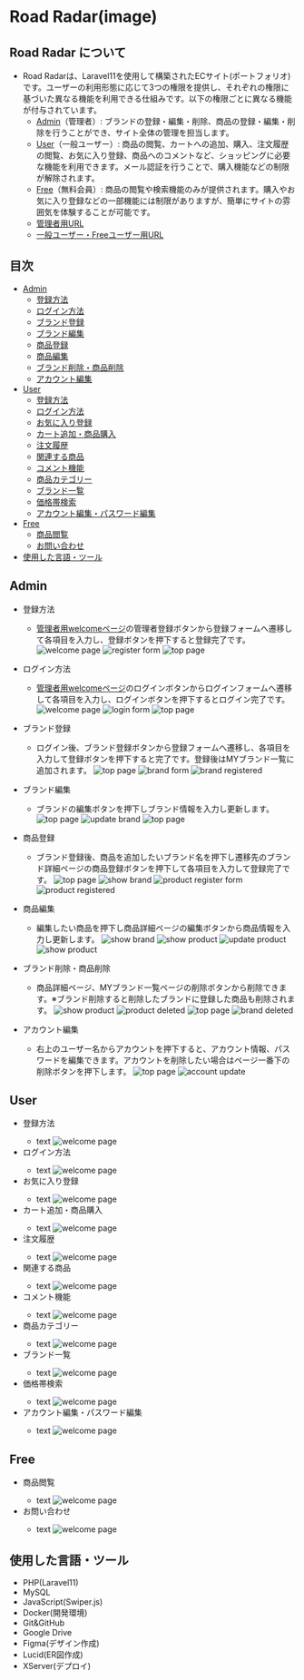 # Road Radar(image)

## Road Radar について
- Road Radarは、Laravel11を使用して構築されたECサイト(ポートフォリオ)です。ユーザーの利用形態に応じて3つの権限を提供し、それぞれの権限に基づいた異なる機能を利用できる仕組みです。以下の権限ごとに異なる機能が付与されています。
  - [Admin](#admin)（管理者）: ブランドの登録・編集・削除、商品の登録・編集・削除を行うことができ、サイト全体の管理を担当します。
  - [User](#user)（一般ユーザー）: 商品の閲覧、カートへの追加、購入、注文履歴の閲覧、お気に入り登録、商品へのコメントなど、ショッピングに必要な機能を利用できます。メール認証を行うことで、購入機能などの制限が解除されます。
  - [Free](#free)（無料会員）: 商品の閲覧や検索機能のみが提供されます。購入やお気に入り登録などの一部機能には制限がありますが、簡単にサイトの雰囲気を体験することが可能です。
  - <a href="https://sy4964593027.xsrv.jp/admin" target="_blank">管理者用URL</a>
  - <a href="https://sy4964593027.xsrv.jp/" target="_blank">一般ユーザー・Freeユーザー用URL</a>

## 目次

- [Admin](#admin)
  - [登録方法](#admin登録方法)
  - [ログイン方法](#adminログイン方法)
  - [ブランド登録](#ブランド登録)
  - [ブランド編集](#ブランド編集)
  - [商品登録](#商品登録)
  - [商品編集](#商品編集)
  - [ブランド削除・商品削除](#ブランド削除・商品削除)
  - [アカウント編集](#adminアカウント編集)
- [User](#user)
  - [登録方法](#user登録方法)
  - [ログイン方法](#userログイン方法)
  - [お気に入り登録](#お気に入り登録)
  - [カート追加・商品購入](#カート追加・商品購入)
  - [注文履歴](#注文履歴)
  - [関連する商品](#関連する商品)
  - [コメント機能](#コメント機能)
  - [商品カテゴリー](#商品カテゴリー)
  - [ブランド一覧](#ブランド一覧)
  - [価格帯検索](#価格帯検索)
  - [アカウント編集・パスワード編集](#userアカウント編集・パスワード編集)
- [Free](#free)
  - [商品閲覧](#商品閲覧)
  - [お問い合わせ](#お問い合わせ)
- [使用した言語・ツール](#使用した言語・ツール)

## Admin
- 登録方法<p id="admin登録方法"></p>
  - <a href="https://sy4964593027.xsrv.jp/admin" target="_blank">管理者用welcomeページ</a>の管理者登録ボタンから登録フォームへ遷移して各項目を入力し、登録ボタンを押下すると登録完了です。
    ![welcome page](https://drive.google.com/uc?export=view&id=1wq02QOgELhjeazzKQM_nZffQ2eitCnzX)
    ![register form](https://drive.google.com/uc?export=view&id=1Ax_Fm1dh-yTg8nyayPD655bJPeM2M_-y)
    ![top page](https://drive.google.com/uc?export=view&id=1dwxkaXb4m0SlLH01pdeaIYkrRe2-1BRs)

- ログイン方法<p id="adminログイン方法"></p>
  - <a href="https://sy4964593027.xsrv.jp/admin" target="_blank">管理者用welcomeページ</a>のログインボタンからログインフォームへ遷移して各項目を入力し、ログインボタンを押下するとログイン完了です。
    ![welcome page](https://drive.google.com/uc?export=view&id=1Gkjb8T5Gk4YI_NC-V8JOQWabsENtUU9y)
    ![login form](https://drive.google.com/uc?export=view&id=1qKvC-iMEF6P8SsGo9YVwbh-4fm2EZUeE)
    ![top page](https://drive.google.com/uc?export=view&id=1n9dTPjwFwY7ZJWYA1yu6iCnX7nHCeYDN)
    
- ブランド登録<p id="ブランド登録"></p>
  - ログイン後、ブランド登録ボタンから登録フォームへ遷移し、各項目を入力して登録ボタンを押下すると完了です。登録後はMYブランド一覧に追加されます。
    ![top page](https://drive.google.com/uc?export=view&id=1yjNqLsWYUrTRjmvsjFHr1TiLw441zM9T)
    ![brand form](https://drive.google.com/uc?export=view&id=1GOOVPrw5U2QnzsL2zkYxN9TFPdwaM8qI)
    ![brand registered](https://drive.google.com/uc?export=view&id=1D78OqZrIb4DIu3miZJkjU0dblD7LzFA1)

- ブランド編集<p id="ブランド編集"></p>
  - ブランドの編集ボタンを押下しブランド情報を入力し更新します。
    ![top page](https://drive.google.com/uc?export=view&id=1jEGBIf51X8ebBEZyxq9oxGRaocHQezVc)
    ![update brand](https://drive.google.com/uc?export=view&id=1Q3EvEpbpGqMft3dTEGCoWzlNX3rvhQDP)
    ![top page](https://drive.google.com/uc?export=view&id=1le26kZfANfCADLjdOQF6uVvJqSz7gjaG)

- 商品登録<p id="商品登録"></p>
  - ブランド登録後、商品を追加したいブランド名を押下し遷移先のブランド詳細ページの商品登録ボタンを押下して各項目を入力して登録完了です。
    ![top page](https://drive.google.com/uc?export=view&id=1DLFMqSxL01ko7Rj420vLqP7At32V5kE2)
    ![show brand](https://drive.google.com/uc?export=view&id=1LiqnCCSVPFd77ndIOBjZ9nD8cFrhwxg2)
    ![product register form](https://drive.google.com/uc?export=view&id=13frmgeqGmy8FJdv0pt7RfMJmLI07vcnm)
    ![product registered](https://drive.google.com/uc?export=view&id=1uvKpirLyG2x-35bY32a7MG8T1TDcdQP7)
    
- 商品編集<p id="商品編集"></p>
  - 編集したい商品を押下し商品詳細ページの編集ボタンから商品情報を入力し更新します。
    ![show brand](https://drive.google.com/uc?export=view&id=1m9B0JgDntVJhEcJsDk2jIG_99vn_L1Hr)
    ![show product](https://drive.google.com/uc?export=view&id=1oDZeM4F4s6QexMQNWj_wTUedDKj-vwpx)
    ![update product](https://drive.google.com/uc?export=view&id=16Vdq4g0EeJgJAfoWoMvnhLA69qfN0Vbc)
    ![show product](https://drive.google.com/uc?export=view&id=1zGpnFT7V5Ypo2VVRgz3rgo0KDoamtKI7)

- ブランド削除・商品削除<p id="ブランド削除・商品削除"></p>
  - 商品詳細ページ、MYブランド一覧ページの削除ボタンから削除できます。※ブランド削除すると削除したブランドに登録した商品も削除されます。
    ![show product](https://drive.google.com/uc?export=view&id=1JiOPgcqcWxb6XZ2Mz4UCTJYH-JRGIYU8)
    ![product deleted](https://drive.google.com/uc?export=view&id=1LMkG0hZUXlEgr0XlvaxrLM4Hu_50VS2Q)
    ![top page](https://drive.google.com/uc?export=view&id=12F4bHbj_pyPA1WIRoPNjVFJ9j2bSpapw)
    ![brand deleted](https://drive.google.com/uc?export=view&id=1EVWQOsRxhU18RxEG8zFyC-o0Xhc4TD5f)

- アカウント編集<p id="adminアカウント編集"></p>
  - 右上のユーザー名からアカウントを押下すると、アカウント情報、パスワードを編集できます。アカウントを削除したい場合はページ一番下の削除ボタンを押下します。
    ![top page](https://drive.google.com/uc?export=view&id=1-KRcpEIRaLZIvMDcQoSB7CZoQmuOK1UI)
    ![account update](https://drive.google.com/uc?export=view&id=1KjijaUgqPsTVKUxjnAy7JBbJVLhg4Hct)

## User
- 登録方法<p id="user登録方法"></p>
  - text
    ![welcome page](https://drive.google.com/uc?export=view&id=1wq02QOgELhjeazzKQM_nZffQ2eitCnzX)
- ログイン方法<p id="userログイン方法"></p>
  - text
    ![welcome page](https://drive.google.com/uc?export=view&id=1wq02QOgELhjeazzKQM_nZffQ2eitCnzX)
- お気に入り登録<p id="お気に入り登録"></p>
  - text
    ![welcome page](https://drive.google.com/uc?export=view&id=1wq02QOgELhjeazzKQM_nZffQ2eitCnzX)
- カート追加・商品購入<p id="カート追加・商品購入"></p>
  - text
    ![welcome page](https://drive.google.com/uc?export=view&id=1wq02QOgELhjeazzKQM_nZffQ2eitCnzX)
- 注文履歴<p id="注文履歴"></p>
  - text
    ![welcome page](https://drive.google.com/uc?export=view&id=1wq02QOgELhjeazzKQM_nZffQ2eitCnzX)
- 関連する商品<p id="関連する商品"></p>
  - text
    ![welcome page](https://drive.google.com/uc?export=view&id=1wq02QOgELhjeazzKQM_nZffQ2eitCnzX)
- コメント機能<p id="コメント機能"></p>
  - text
    ![welcome page](https://drive.google.com/uc?export=view&id=1wq02QOgELhjeazzKQM_nZffQ2eitCnzX)
- 商品カテゴリー<p id="商品カテゴリー"></p>
  - text
    ![welcome page](https://drive.google.com/uc?export=view&id=1wq02QOgELhjeazzKQM_nZffQ2eitCnzX)
- ブランド一覧<p id="ブランド一覧"></p>
  - text
    ![welcome page](https://drive.google.com/uc?export=view&id=1wq02QOgELhjeazzKQM_nZffQ2eitCnzX)
- 価格帯検索<p id="価格帯検索"></p>
  - text
    ![welcome page](https://drive.google.com/uc?export=view&id=1wq02QOgELhjeazzKQM_nZffQ2eitCnzX)
- アカウント編集・パスワード編集<p id="userアカウント編集・パスワード編集"></p>
  - text
    ![welcome page](https://drive.google.com/uc?export=view&id=1wq02QOgELhjeazzKQM_nZffQ2eitCnzX)

## Free
- 商品閲覧<p id="商品閲覧"></p>
  - text
    ![welcome page](https://drive.google.com/uc?export=view&id=1wq02QOgELhjeazzKQM_nZffQ2eitCnzX)
- お問い合わせ<p id="お問い合わせ"></p>
  - text
    ![welcome page](https://drive.google.com/uc?export=view&id=1wq02QOgELhjeazzKQM_nZffQ2eitCnzX)
  
## 使用した言語・ツール
- PHP(Laravel11)
- MySQL
- JavaScript(Swiper.js)
- Docker(開発環境)
- Git&GitHub
- Google Drive
- Figma(デザイン作成)
- Lucid(ER図作成)
- XServer(デプロイ)
